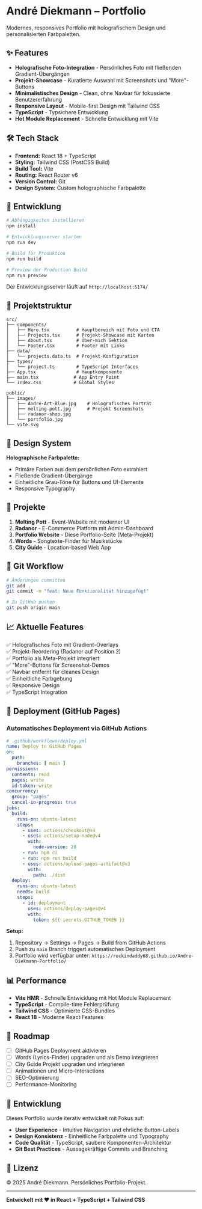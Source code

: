 # André Diekmann – Portfolio

Modernes, responsives Portfolio mit holografischem Design und personalisierten Farbpaletten.

## ✨ Features

- **Holografische Foto-Integration** - Persönliches Foto mit fließenden Gradient-Übergängen
- **Projekt-Showcase** - Kuratierte Auswahl mit Screenshots und "More"-Buttons
- **Minimalistisches Design** - Clean, ohne Navbar für fokussierte Benutzererfahrung
- **Responsive Layout** - Mobile-first Design mit Tailwind CSS
- **TypeScript** - Typsichere Entwicklung
- **Hot Module Replacement** - Schnelle Entwicklung mit Vite

## 🛠 Tech Stack

- **Frontend:** React 18 + TypeScript
- **Styling:** Tailwind CSS (PostCSS Build)
- **Build Tool:** Vite
- **Routing:** React Router v6
- **Version Control:** Git
- **Design System:** Custom holographische Farbpalette

## 🚀 Entwicklung

```bash
# Abhängigkeiten installieren
npm install

# Entwicklungsserver starten
npm run dev

# Build für Produktion
npm run build

# Preview der Production Build
npm run preview
```

Der Entwicklungsserver läuft auf `http://localhost:5174/`

## 📂 Projektstruktur

```
src/
├── components/
│   ├── Hero.tsx          # Hauptbereich mit Foto und CTA
│   ├── Projects.tsx      # Projekt-Showcase mit Karten
│   ├── About.tsx         # Über-mich Sektion
│   └── Footer.tsx        # Footer mit Links
├── data/
│   └── projects.data.ts  # Projekt-Konfiguration
├── types/
│   └── project.ts        # TypeScript Interfaces
├── App.tsx               # Hauptkomponente
├── main.tsx             # App Entry Point
└── index.css            # Global Styles

public/
├── images/
│   ├── André-Art-Blue.jpg    # Holografisches Porträt
│   ├── melting-pott.jpg      # Projekt Screenshots
│   ├── radanor-shop.jpg
│   └── portfolio.jpg
└── vite.svg
```

## 🎨 Design System

**Holographische Farbpalette:**
- Primäre Farben aus dem persönlichen Foto extrahiert
- Fließende Gradient-Übergänge
- Einheitliche Grau-Töne für Buttons und UI-Elemente
- Responsive Typography

## 📱 Projekte

1. **Melting Pott** - Event-Website mit moderner UI
2. **Radanor** - E-Commerce Platform mit Admin-Dashboard  
3. **Portfolio Website** - Diese Portfolio-Seite (Meta-Projekt)
4. **Words** - Songtexte-Finder für Musikstücke
5. **City Guide** - Location-based Web App

## 🔄 Git Workflow

```bash
# Änderungen committen
git add .
git commit -m "feat: Neue Funktionalität hinzugefügt"

# Zu GitHub pushen
git push origin main
```

## 📈 Aktuelle Features

✅ Holografisches Foto mit Gradient-Overlays  
✅ Projekt-Reordering (Radanor auf Position 2)  
✅ Portfolio als Meta-Projekt integriert  
✅ "More"-Buttons für Screenshot-Demos  
✅ Navbar entfernt für cleanes Design  
✅ Einheitliche Farbgebung  
✅ Responsive Design  
✅ TypeScript Integration

## 🚀 Deployment (GitHub Pages)

### Automatisches Deployment via GitHub Actions

```yaml
# .github/workflows/deploy.yml
name: Deploy to GitHub Pages
on:
  push:
    branches: [ main ]
permissions:
  contents: read
  pages: write
  id-token: write
concurrency:
  group: "pages"
  cancel-in-progress: true
jobs:
  build:
    runs-on: ubuntu-latest
    steps:
      - uses: actions/checkout@v4
      - uses: actions/setup-node@v4
        with:
          node-version: 20
      - run: npm ci
      - run: npm run build
      - uses: actions/upload-pages-artifact@v3
        with:
          path: ./dist
  deploy:
    runs-on: ubuntu-latest
    needs: build
    steps:
      - id: deployment
        uses: actions/deploy-pages@v4
        with:
          token: ${{ secrets.GITHUB_TOKEN }}
```

**Setup:**
1. Repository → Settings → Pages → Build from GitHub Actions
2. Push zu `main` Branch triggert automatisches Deployment
3. Portfolio wird verfügbar unter: `https://rockindaddy68.github.io/Andre-Diekmann-Portfolio/`

## 📊 Performance

- **Vite HMR** - Schnelle Entwicklung mit Hot Module Replacement
- **TypeScript** - Compile-time Fehlerprüfung
- **Tailwind CSS** - Optimierte CSS-Bundles
- **React 18** - Moderne React Features

## 🔮 Roadmap

- [ ] GitHub Pages Deployment aktivieren
- [ ] Words (Lyrics-Finder) upgraden und als Demo integrieren
- [ ] City Guide Projekt upgraden und integrieren
- [ ] Animationen und Micro-Interactions
- [ ] SEO-Optimierung
- [ ] Performance-Monitoring

## 🤝 Entwicklung

Dieses Portfolio wurde iterativ entwickelt mit Fokus auf:
- **User Experience** - Intuitive Navigation und ehrliche Button-Labels
- **Design Konsistenz** - Einheitliche Farbpalette und Typography  
- **Code Qualität** - TypeScript, saubere Komponenten-Architektur
- **Git Best Practices** - Aussagekräftige Commits und Branching

## 📄 Lizenz

© 2025 André Diekmann. Persönliches Portfolio-Projekt.

---

**Entwickelt mit ❤️ in React + TypeScript + Tailwind CSS**